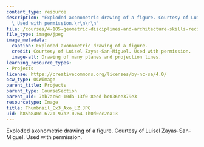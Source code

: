 ```yaml
---
content_type: resource
description: "Exploded axonometric drawing of a figure. Courtesy of Luisel Zayas-San-Miguel.\
  \ Used with permission.\r\n\r\n"
file: /courses/4-105-geometric-disciplines-and-architecture-skills-reciprocal-methodologies-fall-2012/b85b840c672197b202641b0d0cc2ea13_Thumbnail_Ex3_Axo_LZ.JPG
file_type: image/jpeg
image_metadata:
  caption: Exploded axonometric drawing of a figure.
  credit: Courtesy of Luisel Zayas-San-Miguel. Used with permission.
  image-alt: Drawing of many planes and projection lines.
learning_resource_types:
- Projects
license: https://creativecommons.org/licenses/by-nc-sa/4.0/
ocw_type: OCWImage
parent_title: Projects
parent_type: CourseSection
parent_uid: 7bb7ac6c-10da-13f0-8eed-bc036ee379e3
resourcetype: Image
title: Thumbnail_Ex3_Axo_LZ.JPG
uid: b85b840c-6721-97b2-0264-1b0d0cc2ea13
---
```

Exploded axonometric drawing of a figure. Courtesy of Luisel Zayas-San-Miguel. Used with permission.

